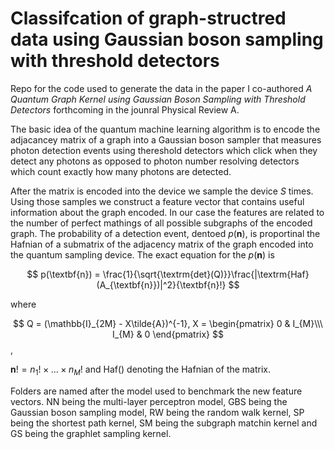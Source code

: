 # Classifcation of graph-structred data using Gaussian boson sampling with threshold detectors
Repo for the code used to generate the data in the paper I co-authored *A Quantum Graph Kernel using Gaussian Boson Sampling with Threshold Detectors* forthcoming in the 
jounral Physical Review A.

The basic idea of the quantum machine learning algorithm is to encode the adjacancey matrix of a graph into a Gaussian boson sampler that measures photon detection events 
using thereshold detectors which click when they detect any photons as opposed to photon number resolving detectors which count exactly how many photons are detected.

After the matrix is encoded into the device we sample the device *S* times. Using those samples we construct a feature vector that contains useful information about the graph encoded.
In our case the features are related to the number of perfect mathings of all possible subgraphs of the encoded graph. 
The probability of a detection event, dentoed $p(\textbf{n})$, is proportinal the Hafnian of a submatrix of the 
adjacency matrix of the graph encoded into the quantum sampling device. The exact equation for the $p(\textbf{n})$ is

$$ p(\textbf{n}) = \frac{1}{\sqrt{\textrm{det}(Q)}}\frac{|\textrm{Haf}(A_{\textbf{n}})|^2}{\textbf{n}!} $$

where

$$ Q = (\mathbb{I}_{2M} - X\tilde{A})^{-1}, X =  \begin{pmatrix} 0 & I_{M}\\\ I_{M} & 0 \end{pmatrix} $$,
   
$\textbf{n}! = n_1!\times...\times n_M!$ and Haf() denoting the Hafnian of the matrix.

Folders are named after the model used to benchmark the new feature vectors. NN being the multi-layer perceptron model, GBS being the Gaussian boson sampling model, RW being the random walk kernel, SP being the shortest path kernel, SM being the subgraph matchin kernel and GS being the graphlet sampling kernel.